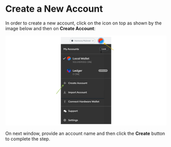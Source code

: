 # Create a New Account

In order to create a new account, click on the icon on top as shown by the image below and then on **Create Account**:

![](<../../../.gitbook/assets/image (287).png>)

On next window, provide an account name and then click the **Create** button to complete the step.
